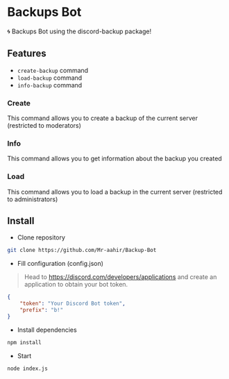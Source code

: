 # Backups Bot

🌀 Backups Bot using the discord-backup package!

## Features

* `create-backup` command
* `load-backup` command
* `info-backup` command

### Create

This command allows you to create a backup of the current server (restricted to moderators)



### Info

This command allows you to get information about the backup you created


### Load

This command allows you to load a backup in the current server (restricted to administrators)
 

## Install

* Clone repository

```sh
git clone https://github.com/Mr-aahir/Backup-Bot
```

* Fill configuration (config.json)

> Head to https://discord.com/developers/applications and create an application to obtain your bot token.

```json
{
    "token": "Your Discord Bot token",
    "prefix": "b!"
}
```

* Install dependencies

```sh
npm install
```

* Start

```sh
node index.js
```
